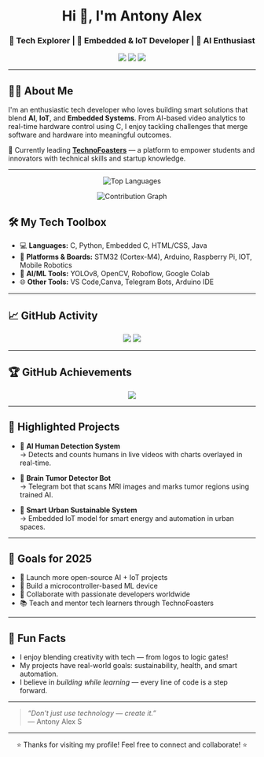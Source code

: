 <!-- README for Antony Alex -->

<h1 align="center">Hi 👋, I'm Antony Alex</h1>
<h3 align="center">🚀 Tech Explorer | 🔧 Embedded & IoT Developer | 🧠 AI Enthusiast</h3>

<p align="center">
  <a href="https://www.technofoasters.com"><img src="https://img.shields.io/badge/Website-TechnoFoasters-blue?style=for-the-badge&logo=google-chrome" /></a>
  <a href="mailto:antonyalex476@gmail.com"><img src="https://img.shields.io/badge/Gmail-antonyalex476@gmail.com-red?style=for-the-badge&logo=gmail" /></a>
  <a href="https://linkedin.com/in/antony-alex-s-53aa45258"><img src="https://img.shields.io/badge/LinkedIn-AntonyAlex-blue?style=for-the-badge&logo=linkedin" /></a>
</p>

---

## 👨‍💻 About Me

I'm an enthusiastic tech developer who loves building smart solutions that blend **AI**, **IoT**, and **Embedded Systems**. From AI-based video analytics to real-time hardware control using C, I enjoy tackling challenges that merge software and hardware into meaningful outcomes.

🚀 Currently leading **[TechnoFoasters](https://www.technofoasters.com)** — a platform to empower students and innovators with technical skills and startup knowledge.

---
<div align="center">
  
  ![Top Languages](https://github-readme-stats.vercel.app/api/top-langs/?username=alex22022005&layout=compact&theme=radical&hide_border=true)
  
  ![Contribution Graph](https://github-readme-activity-graph.vercel.app/graph?username=alex22022005&theme=react-dark&hide_border=true&area=true)

</div>

## 🛠️ My Tech Toolbox

- 💻 **Languages:** C, Python, Embedded C, HTML/CSS, Java
- 🔌 **Platforms & Boards:** STM32 (Cortex-M4), Arduino, Raspberry Pi, IOT, Mobile Robotics
- 🧠 **AI/ML Tools:** YOLOv8, OpenCV, Roboflow, Google Colab
- 🌐 **Other Tools:** VS Code,Canva, Telegram Bots, Arduino IDE

---

## 📈 GitHub Activity

<p align="center">
  <img src="https://github-readme-stats.vercel.app/api?username=alex22022005&show_icons=true&theme=radical" />
  <img src="https://streak-stats.demolab.com?user=alex22022005&theme=radical" />
</p>

---

## 🏆 GitHub Achievements

<p align="center">
  <img src="https://github-profile-trophy.vercel.app/?username=alex22022005&theme=algolia&margin-w=10&no-frame=true" />
</p>

---

## 📌 Highlighted Projects

- 🎥 **AI Human Detection System**  
  → Detects and counts humans in live videos with charts overlayed in real-time.

- 🧠 **Brain Tumor Detector Bot**  
  → Telegram bot that scans MRI images and marks tumor regions using trained AI.

- 🌱 **Smart Urban Sustainable System**  
  → Embedded IoT model for smart energy and automation in urban spaces.

---


## 🎯 Goals for 2025

- 🚀 Launch more open-source AI + IoT projects  
- 🧠 Build a microcontroller-based ML device  
- 💼 Collaborate with passionate developers worldwide  
- 📚 Teach and mentor tech learners through TechnoFoasters

---

## 🎉 Fun Facts

- I enjoy blending creativity with tech — from logos to logic gates!  
- My projects have real-world goals: sustainability, health, and smart automation.  
- I believe in *building while learning* — every line of code is a step forward.

---

> *“Don't just use technology — create it.”*  
> — Antony Alex S

---

<p align="center">⭐ Thanks for visiting my profile! Feel free to connect and collaborate! ⭐</p>
